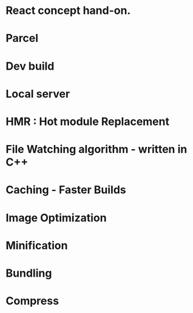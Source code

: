 # React concept hand-on.

# Parcel
 # Dev build
 # Local server 
 # HMR : Hot module Replacement
 # File Watching algorithm - written in C++
 # Caching - Faster Builds
 # Image Optimization
 # Minification
 # Bundling
 # Compress
 
